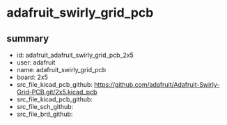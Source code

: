 # adafruit_swirly_grid_pcb
 
## summary 
* id: adafruit_adafruit_swirly_grid_pcb_2x5
* user: adafruit
* name: adafruit_swirly_grid_pcb
* board: 2x5
* src_file_kicad_pcb_github: https://github.com/adafruit/Adafruit-Swirly-Grid-PCB.git/2x5.kicad_pcb
* src_file_kicad_pcb_github: 
* src_file_sch_github: 
* src_file_brd_github: 



